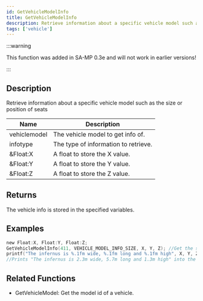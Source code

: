 ```yaml
---
id: GetVehicleModelInfo
title: GetVehicleModelInfo
description: Retrieve information about a specific vehicle model such as the size or position of seats.
tags: ['vehicle']
---
```


<TagLinks />

:::warning

This function was added in SA-MP 0.3e and will not work in earlier versions!

:::

## Description

Retrieve information about a specific vehicle model such as the size or position of seats


| Name | Description |
|------|-------------|
|vehiclemodel | The vehicle model to get info of.|
|infotype | The type of information to retrieve.|
|&Float:X | A float to store the X value.|
|&Float:Y | A float to store the Y value.|
|&Float:Z | A float to store the Z value.|


## Returns

 The vehicle info is stored in the specified variables.


## Examples


```c
new Float:X, Float:Y, Float:Z;
GetVehicleModelInfo(411, VEHICLE_MODEL_INFO_SIZE, X, Y, Z); //Get the size of vehicle model 411 (Infernus)
printf("The infernus is %.1fm wide, %.1fm long and %.1fm high", X, Y, Z);
//Prints "The infernus is 2.3m wide, 5.7m long and 1.3m high" into the console
```


## Related Functions


-  GetVehicleModel: Get the model id of a vehicle.